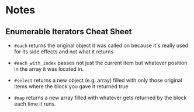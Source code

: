 # Notes

## Enumerable Iterators Cheat Sheet

* `#each` returns the original object it was called on because it's really used for its side effects and not what it returns

* `#each_with_index` passes not just the current item but whatever position in the array it was located in.

* `#select` returns a new object (e.g. array) filled with only those original items where the block you gave it returned true

* `#map` returns a new array filled with whatever gets returned by the block each time it runs.

